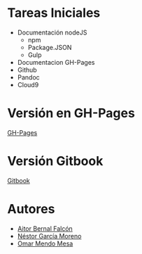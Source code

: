# Tareas Iniciales
* Documentación nodeJS
  * npm
  * Package.JSON
  * Gulp
* Documentacion GH-Pages
* Github
* Pandoc
* Cloud9

# Versión en GH-Pages

[GH-Pages](https://ull-esit-dsi-1617.github.io/tareas-iniciales-aitor-nestor-omar/)


# Versión Gitbook

[Gitbook](https://chinegua.gitbooks.io/tareas-iniciales-aitornestoromar/content/)


# Autores
* [Aitor Bernal Falcón](https://chinegua.github.io/)
* [Néstor García Moreno](https://nestor-gm.github.io/)
* [Omar Mendo Mesa](https://ozzrocker95.github.io/)
